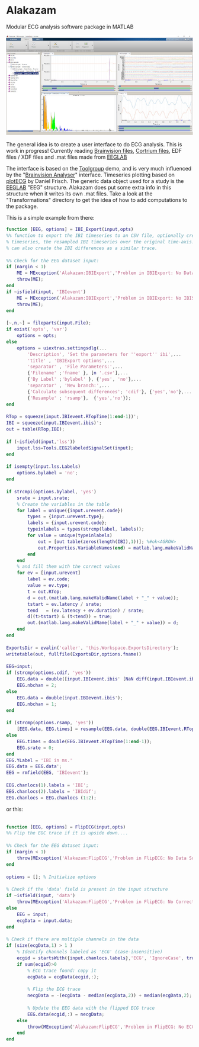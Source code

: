 # Alakazam
Modular ECG analysis software package in MATLAB

![Screenshot](/ScreenShot.jpg)

The general idea is to create a user interface to do ECG analysis. This is work in progress!
Currently reading [Brainvision files](https://www.brainproducts.com/), [Cortrium files](https://www.cortrium.com/), EDF files / XDF files and .mat files made from [EEGLAB](https://sccn.ucsd.edu/eeglab/index.php)

The interface is based on the [Toolgroup](http://undocumentedmatlab.com/articles/matlab-toolstrip-part-2-toolgroup-app) demo, and is very much influenced by the "[Brainvision Analyser](https://www.brainproducts.com/promo_analyzer2.php)" interface.
Timeseries plotting based on [plotECG](https://nl.mathworks.com/matlabcentral/fileexchange/59296-daniel-frisch-kit-plot-ecg)  by Daniel Frisch. 
The generic data object used for a study is the [EEGLAB](https://sccn.ucsd.edu/eeglab/index.php) "EEG" structure. Alakazam does put some extra info in this structure when it writes its own .mat files.
Take a look at the "Transformations" directory to get the idea of how to add computations to the package.

This is a simple example from there:

``` Matlab
function [EEG, options] = IBI_Export(input,opts)
%% function to export the IBI timeseries to an CSV file, optionally creating a new
% timeseries, the resampled IBI timeseries over the original time-axis. 
% can also create the IBI differences as a similar trace.

%% Check for the EEG dataset input:
if (nargin < 1)
    ME = MException('Alakazam:IBIExport','Problem in IBIExport: No Data Supplied');
    throw(ME);
end
if ~isfield(input, 'IBIevent')
    ME = MException('Alakazam:IBIExport','Problem in IBIExport: No IBIS availeable (yet)');
    throw(ME);
end
    
[~,n,~] = fileparts(input.File);
if exist('opts', 'var')
    options = opts;
else    
    options = uiextras.settingsdlg(...
        'Description', 'Set the parameters for ''export'' ibi',...
        'title' , 'IBIExport options',...
        'separator' , 'File Parameters:',...
        {'Filename' ;'fname' }, [n '.csv'],...
        {'By Label' ;'bylabel' }, {'yes', 'no'},...
        'separator' , 'New branch:',...
        {'Calculate subsequent differences'; 'cdif'}, {'yes','no'},...
        {'Resample' ; 'rsamp'},  {'yes','no'});       
end

RTop = squeeze(input.IBIevent.RTopTime(1:end-1))';
IBI = squeeze(input.IBIevent.ibis)';
out = table(RTop,IBI);

if (~isfield(input,'lss'))
    input.lss=Tools.EEG2labeledSignalSet(input);
end

if isempty(input.lss.Labels)
    options.bylabel = 'no';
end

if strcmpi(options.bylabel, 'yes')  
    srate = input.srate;
    % Create the variables in the table
    for label = unique({input.urevent.code})
        types = {input.urevent.type};
        labels = {input.urevent.code};
        typeinlabels = types(strcmp(label, labels));
        for value = unique(typeinlabels)
            out = [out table(zeros(length(IBI),1))]; %#ok<AGROW>
            out.Properties.VariableNames(end) = matlab.lang.makeValidName(label + "_" + value);
        end
    end
    % and fill them with the correct values
    for ev = [input.urevent]
        label = ev.code;
        value = ev.type;
        t = out.RTop;
        d = out.(matlab.lang.makeValidName(label + "_" + value));
        tstart = ev.latency / srate;
        tend   = (ev.latency + ev.duration) / srate;
        d((t>tstart) & (t<tend)) = true;
        out.(matlab.lang.makeValidName(label + "_" + value)) = d;
    end
end

ExportsDir = evalin('caller', 'this.Workspace.ExportsDirectory');
writetable(out, fullfile(ExportsDir,options.fname))

EEG=input;
if (strcmp(options.cdif, 'yes'))
    EEG.data = double([input.IBIevent.ibis' [NaN diff(input.IBIevent.ibis)]']);
    EEG.nbchan = 2;
else
    EEG.data = double(input.IBIevent.ibis');
    EEG.nbchan = 1;
end

if (strcmp(options.rsamp, 'yes'))
    [EEG.data, EEG.times] = resample(EEG.data, double(EEG.IBIevent.RTopTime(1:end-1)), EEG.srate);
else
    EEG.times = double(EEG.IBIevent.RTopTime(1:end-1));
    EEG.srate = 0;
end    
EEG.YLabel = 'IBI in ms.'
EEG.data = EEG.data';
EEG = rmfield(EEG, 'IBIevent');

EEG.chanlocs(1).labels = 'IBI';
EEG.chanlocs(2).labels = 'IBIdif';
EEG.chanlocs = EEG.chanlocs (1:2);

``` 
or this:

``` Matlab

function [EEG, options] = FlipECG(input,opts)
%% Flip the EGC trace if it is upside down....

%% Check for the EEG dataset input:
if (nargin < 1)
    throw(MException('Alakazam:FlipECG','Problem in FlipECG: No Data Supplied'));
end

options = []; % Initialize options

% Check if the 'data' field is present in the input structure
if ~isfield(input, 'data')
    throw(MException('Alakazam:FlipECG','Problem in FlipECG: No Correct Data Supplied'));
else
    EEG = input;
    ecgData = input.data;
end

% Check if there are multiple channels in the data
if (size(ecgData,1) > 1 )
    % Identify channels labeled as 'ECG' (case-insensitive)
    ecgid = startsWith({input.chanlocs.labels},'ECG', 'IgnoreCase', true);
    if sum(ecgid)>0
        % ECG trace found: copy it
        ecgData = ecgData(ecgid,:);

        % Flip the ECG trace
        necgData = -(ecgData - median(ecgData,2)) + median(ecgData,2);

        % Update the EEG data with the flipped ECG trace
        EEG.data(ecgid,:) = necgData;
    else
        throw(MException('Alakazam:FlipECG','Problem in FlipECG: No ECG trace Found/Supplied'));    
    end
end
